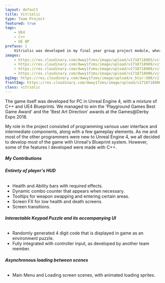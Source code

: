 ```yaml
---
layout: default
title: Vitriolic
type: Team Project
featured: true
tags:
    - UE4
    - C++
    - UE BP
preface: |
    Vitriolic was developed in my final year group project module, where myself and 10 other students from both the Computer Games Programming and Computer Games Modelling and Animation courses, designed and developed the game completely from scratch.
images:
    - https://res.cloudinary.com/dwwy1fzms/image/upload/v1718718903/vitriolic1_xqgypw.png
    - https://res.cloudinary.com/dwwy1fzms/image/upload/v1718718909/vitriolic4_sdjd5z.png
    - https://res.cloudinary.com/dwwy1fzms/image/upload/v1718718908/vitriolic3_qkfmql.png
    - https://res.cloudinary.com/dwwy1fzms/image/upload/v1718718906/vitriolic2_ytd62f.png
bgImg: https://res.cloudinary.com/dwwy1fzms/image/upload/e_blur:500/v1718718906/vitriolic2_ytd62f.png
frontImg: https://res.cloudinary.com/dwwy1fzms/image/upload/v1718718906/vitriolic2_ytd62f.png
class: vitriolic
---
```


The game itself was developed for PC in Unreal Engine 4, with a mixture of C++ and UE4 Blueprints. We managed to win the 'Playground Games Best Game Award' and the 'Best Art Direction' awards at the Games@Derby Expo 2018.

My role in the project consisted of programming various user interface and intermediate components, along with a few gameplay elements. As me and most of the other programmers were new to Unreal Engine 4, we all decided to develop most of the game with Unreal's Blueprint system. However, some of the features I developed were made with C++.

##### My Contributions

###### **Entirety of player's HUD**
* Health and Ability bars with required effects.
* Dynamic combo counter that appears when necessary.
* Tooltips for weapon swapping and entering certain areas.
* Screen FX for low health and death screens.
* Screen transitions.

###### **Interactable Keypad Puzzle and its accompanying UI**
* Randomly generated 4 digit code that is displayed in game as an environment puzzle.
* Fully integrated with controller input, as developed by another team member.

###### **Asynchronous loading between scenes**
* Main Menu and Loading screen scenes, with animated loading sprites.